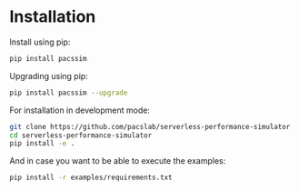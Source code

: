 # Installation

Install using pip:

```sh
pip install pacssim
```

Upgrading using pip:

```sh
pip install pacssim --upgrade
```

For installation in development mode:

```sh
git clone https://github.com/pacslab/serverless-performance-simulator
cd serverless-performance-simulator
pip install -e .
```

And in case you want to be able to execute the examples:

```sh
pip install -r examples/requirements.txt
```
